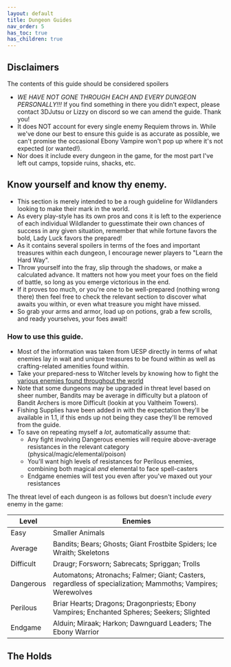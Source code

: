 ```yaml
---
layout: default
title: Dungeon Guides
nav_order: 5
has_toc: true
has_children: true
---
```


## Disclaimers
The contents of this guide should be considered spoilers

- *WE HAVE NOT GONE THROUGH EACH AND EVERY DUNGEON PERSONALLY!!!* If you find something in there you didn't expect, please contact 3DJutsu or Lizzy on discord so we can amend the guide. Thank you!
- It does NOT account for every single enemy Requiem throws in. While we've done our best to ensure this guide is as accurate as possible, we can't promise the occasional Ebony Vampire won't pop up where it's not expected (or wanted!).
- Nor does it include every dungeon in the game, for the most part I've left out camps, topside ruins, shacks, etc.

## Know yourself and know thy enemy.
- This section is merely intended to be a rough guideline for Wildlanders looking to make their mark in the world. 
- As every play-style has its own pros and cons it is left to the experience of each individual Wildlander to guesstimate their own chances of success in any given situation, remember that while fortune favors the bold, Lady Luck favors the prepared!
- As it contains several spoilers in terms of the foes and important treasures within each dungeon, I encourage newer players to "Learn the Hard Way". 
- Throw yourself into the fray, slip through the shadows, or make a calculated advance. It matters not how you meet your foes on the field of battle, so long as you emerge victorious in the end.
- If it proves too much, or you're one to be well-prepared (nothing wrong there) then feel free to check the relevant section to discover what awaits you within, or even what treasure you might have missed.
- So grab your arms and armor, load up on potions, grab a few scrolls, and ready yourselves, your foes await!

### How to use this guide.
- Most of the information was taken from UESP directly in terms of what enemies lay in wait and unique treasures to be found within as well as crafting-related amenities found within. 
- Take your prepared-ness to Witcher levels by knowing how to fight the [various enemies found throughout the world](http://wiki.wildlandermod.com/06-MechanicsAnaylsis/Advanced-Combat-Mechanics/#about-these-guides)
- Note that some dungeons may be upgraded in threat level based on sheer number, Bandits may be average in difficulty but a platoon of Bandit Archers is more Difficult (lookin at you Valtheim Towers).
- Fishing Supplies have been added in with the expectation they'll be available in 1.1, if this ends up not being they case they'll be removed from the guide.
- To save on repeating myself a *lot*, automatically assume that:
	- Any fight involving Dangerous enemies will require above-average resistances in the relevant category (physical/magic/elemental/poison)
	- You'll want high levels of resistances for Perilous enemies, combining both magical *and* elemental to face spell-casters
	- Endgame enemies will test you even after you've maxed out your resistances

The threat level of each dungeon is as follows but doesn't include *every* enemy in the game:

| Level | Enemies |
| --- | --- |
| Easy | Smaller Animals |
| Average | Bandits; Bears; Ghosts; Giant Frostbite Spiders; Ice Wraith; Skeletons |
| Difficult | Draugr; Forsworn; Sabrecats; Spriggan; Trolls |
| Dangerous | Automatons; Atronachs; Falmer; Giant; Casters, regardless of specialization; Mammoths; Vampires; Werewolves |
| Perilous | Briar Hearts; Dragons; Dragonpriests; Ebony Vampires; Enchanted Spheres; Seekers; Slighted |
| Endgame | Alduin; Miraak; Harkon; Dawnguard Leaders; The Ebony Warrior |

## The Holds

	